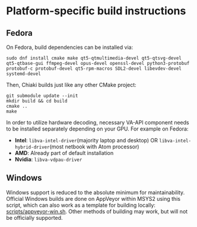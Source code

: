 
# Platform-specific build instructions

## Fedora

On Fedora, build dependencies can be installed via:

```
sudo dnf install cmake make qt5-qtmultimedia-devel qt5-qtsvg-devel qt5-qtbase-gui ffmpeg-devel opus-devel openssl-devel python3-protobuf protobuf-c protobuf-devel qt5-rpm-macros SDL2-devel libevdev-devel systemd-devel
```

Then, Chiaki builds just like any other CMake project:
```
git submodule update --init
mkdir build && cd build
cmake ..
make
```

In order to utilize hardware decoding, necessary VA-API component needs to be installed separately depending on your GPU. For example on Fedora:

* **Intel**: `libva-intel-driver`(majority laptop and desktop) OR `libva-intel-hybrid-driver`(most netbook with Atom processor)
* **AMD**: Already part of default installation
* **Nvidia**: `libva-vdpau-driver`

## Windows

Windows support is reduced to the absolute minimum for maintainability.
Official Windows builds are done on AppVeyor within MSYS2 using this script, which can also work as a template for building locally: [scripts/appveyor-win.sh](../scripts/appveyor-win.sh).
Other methods of building may work, but will not be officially supported.
